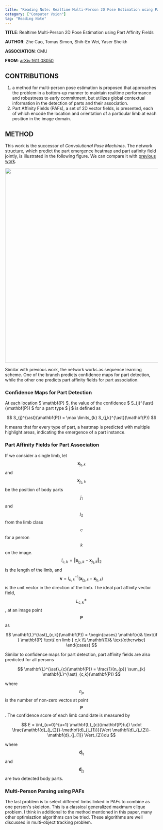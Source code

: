 ```yaml
---
title: "Reading Note: Realtime Multi-Person 2D Pose Estimation using Part Affinity Fields"
category: ["Computer Vsion"]
tag: "Reading Note"
---
```


**TITLE**: Realtime Multi-Person 2D Pose Estimation using Part Affinity Fields

**AUTHOR**: Zhe Cao, Tomas Simon, Shih-En Wei, Yaser Sheikh

**ASSOCIATION**: CMU

**FROM**: [arXiv:1611.08050](https://arxiv.org/abs/1611.08050)

## CONTRIBUTIONS ##

1. a method for multi-person pose estimation is proposed that approaches the problem in a bottom-up manner to maintain realtime performance and robustness to early commitment, but utilizes global contextual information in the detection of parts and their association.
2. Part Affinity Fields (PAFs), a set of 2D vector fields, is presented, each of which encode the location and orientation of a particular limb at each position in the image domain.

## METHOD ##

This work is the successor of *Convolutional Pose Machines*. The network structure, which predict the part emergence heatmap and part aafinity field jointly, is illustrated in the following figure. We can compare it with [previous work](http://joshua881228.webfactional.com/blog_reading-note-convolutional-pose-machines_187/).

<img class="img-responsive center-block" src="https://raw.githubusercontent.com/joshua19881228/my_blogs/master/Computer_Vision/Reading_Note/figures/PAF.jpg" alt="" width="640"/>

Similar with previous work, the network works as sequence learning scheme. One of the branch predicts confidence maps for part detection, while the other one predicts part affinity fields for part association.

### Confidence Maps for Part Detection ###

At each location $ \mathbf{P} $, the value of the confidence $ S_{j}^{\ast}(\mathbf{P}) $ for a part type $ j $ is defined as

$$ S_{j}^{\ast}(\mathbf{P}) = \max \limits_{k} S_{j,k}^{\ast}(\mathbf{P}) $$

It means that for every type of part, a heatmap is predicted with multiple highlight areas, indicating the emergence of a part instance.

### Part Affinity Fields for Part Association ###

If we consider a single limb, let $$ \mathbf{x}_{j_1,k} $$ and $$ \mathbf{x}_{j_{2},k} $$ be the position of body parts $$ j_{1} $$ and $$ j_{2} $$ from the limb class $$ c $$ for a person $$ k $$ on the image. $$ l_{c,k} = \Vert \mathbf{x}_{j_{2},k} - \mathbf{x}_{j_{1},k} \Vert_{2} $$ is the length of the limb, and $$ \mathbf{v} = l^{−1}_{c,k}(\mathbf{x}_{j_{2},k} - \mathbf{x}_{j_{1},k}) $$ is the unit vector in the direction of the limb. The ideal part affinity vector field, $$ L^{∗}_{c,k} $$, at an image point $$ \mathbf{P} $$ as

$$ \mathbf{L}^{\ast}_{c,k}(\mathbf{P}) = \begin{cases}
\mathbf{v}& \text{if } \mathbf{P} \text{ on limb } c,k \\\
\mathbf{0}& \text{otherwise}
\end{cases} $$

Similar to confidence maps for part detection, part affinity fields are also predicted for all persons

$$ \mathbf{L}^{\ast}_{c}(\mathbf{P}) = \frac{1}{n_{p}} \sum_{k} \mathbf{L}^{\ast}_{c,k}(\mathbf{P}) $$

where $$n_{p}$$ is the number of non-zero vectos at point $$\mathbf{P}$$. The confidence score of each limb candidate is measured by 

$$ E = \int_{u=0}^{u=1} \mathbf{L}_{c}(\mathbf{P}(u)) \cdot \frac{\mathbf{d}_{j_{2}}-\mathbf{d}_{j_{1}}}{\Vert \mathbf{d}_{j_{2}}-\mathbf{d}_{j_{1}} \Vert_{2}}du $$

where $$\mathbf{d}_{j_{1}}$$ and $$\mathbf{d}_{j_{2}}$$ are two detected body parts.

### Multi-Person Parsing using PAFs ###

The last problem is to select different limbs linked in PAFs to combine as one person's skeleton. This is a classical generalized maximum clique problem. I think in additional to the method mentioned in this paper, many other optimiaztion algorithms can be tried. These algorithms are well discussed in multi-object tracking problem.